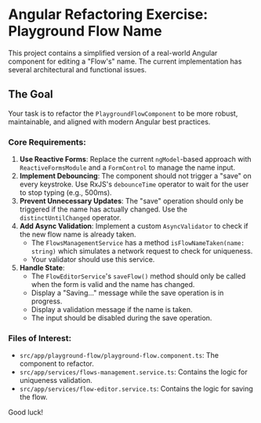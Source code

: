 # Angular Refactoring Exercise: Playground Flow Name

This project contains a simplified version of a real-world Angular component for editing a "Flow's" name. The current implementation has several architectural and functional issues.

## The Goal

Your task is to refactor the `PlaygroundFlowComponent` to be more robust, maintainable, and aligned with modern Angular best practices.

### Core Requirements:

1.  **Use Reactive Forms**: Replace the current `ngModel`-based approach with `ReactiveFormsModule` and a `FormControl` to manage the name input.
2.  **Implement Debouncing**: The component should not trigger a "save" on every keystroke. Use RxJS's `debounceTime` operator to wait for the user to stop typing (e.g., 500ms).
3.  **Prevent Unnecessary Updates**: The "save" operation should only be triggered if the name has actually changed. Use the `distinctUntilChanged` operator.
4.  **Add Async Validation**: Implement a custom `AsyncValidator` to check if the new flow name is already taken.
    - The `FlowsManagementService` has a method `isFlowNameTaken(name: string)` which simulates a network request to check for uniqueness.
    - Your validator should use this service.
5.  **Handle State**:
    - The `FlowEditorService`'s `saveFlow()` method should only be called when the form is valid and the name has changed.
    - Display a "Saving..." message while the save operation is in progress.
    - Display a validation message if the name is taken.
    - The input should be disabled during the save operation.

### Files of Interest:

- `src/app/playground-flow/playground-flow.component.ts`: The component to refactor.
- `src/app/services/flows-management.service.ts`: Contains the logic for uniqueness validation.
- `src/app/services/flow-editor.service.ts`: Contains the logic for saving the flow.

Good luck!
